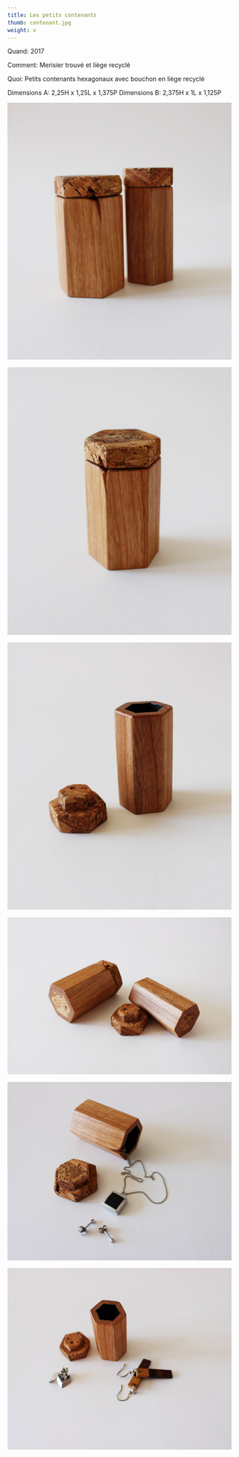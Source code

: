 ```yaml
---
title: Les petits contenants
thumb: contenant.jpg
weight: v
---
```


Quand: 2017

Comment: Merisier trouvé et liège recyclé

Quoi: Petits contenants hexagonaux avec bouchon en liège recyclé

Dimensions A: 2,25H x 1,25L x 1,375P
Dimensions B: 2,375H x 1L x 1,125P

![](/img/contenant_01.jpg)

![](/img/contenant_02.jpg)

![](/img/contenant_03.jpg)

![](/img/contenant_04.jpg)

![](/img/contenant_05.jpg)

![](/img/contenant_06.jpg)


